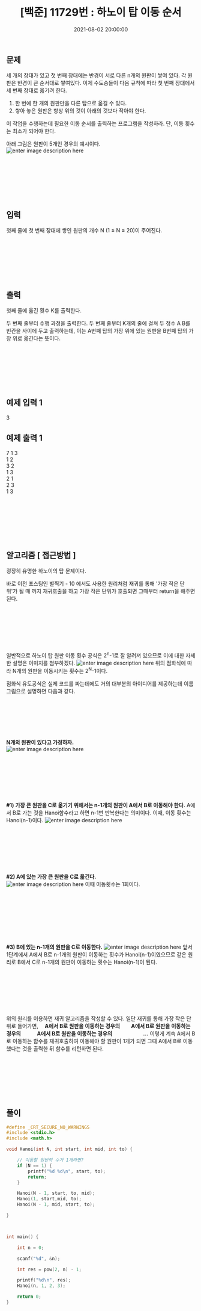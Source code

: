 ﻿---
title: "[백준] 11729번 : 하노이 탑 이동 순서 "
date: 2021-08-02 20:00:00
categories:
- Algorithm
tags:
- 백준
- 알고리즘
- 단계별 풀어보기
---

## 문제

세 개의 장대가 있고 첫 번째 장대에는 반경이 서로 다른 n개의 원판이 쌓여 있다. 각 원판은 반경이 큰 순서대로 쌓여있다. 이제 수도승들이 다음 규칙에 따라 첫 번째 장대에서 세 번째 장대로 옮기려 한다.

1.  한 번에 한 개의 원판만을 다른 탑으로 옮길 수 있다.
2.  쌓아 놓은 원판은 항상 위의 것이 아래의 것보다 작아야 한다.

이 작업을 수행하는데 필요한 이동 순서를 출력하는 프로그램을 작성하라. 단, 이동 횟수는 최소가 되어야 한다.

아래 그림은 원판이 5개인 경우의 예시이다.
<br>
![enter image description here](https://github.com/idkim97/idkim97.github.io/blob/master/img/11729.png?raw=true)


<br><br><br><br><br><br>

  

## 입력

첫째 줄에 첫 번째 장대에 쌓인 원판의 개수 N (1 ≤ N ≤ 20)이 주어진다.

<br><br><br><br><br><br>

  

## 출력

첫째 줄에 옮긴 횟수 K를 출력한다.

두 번째 줄부터 수행 과정을 출력한다. 두 번째 줄부터 K개의 줄에 걸쳐 두 정수 A B를 빈칸을 사이에 두고 출력하는데, 이는 A번째 탑의 가장 위에 있는 원판을 B번째 탑의 가장 위로 옮긴다는 뜻이다.

<br><br><br><br><br><br>

  

## 예제 입력 1

3

## 예제 출력 1

7
1 3  
1 2  
3 2  
1 3  
2 1  
2 3  
1 3  

<br><br><br><br><br><br>

## 알고리즘 [ 접근방법 ]

굉장히 유명한 하노이의 탑 문제이다.

바로 이전 포스팅인 별찍기 - 10 에서도 사용한 원리처럼 재귀를 통해 '가장 작은 단위'가 될 때 까지 재귀호출을 하고 가장 작은 단위가 호출되면 그때부터 return을 해주면 된다.

<br><br><br><br><br><br>

일반적으로 하노이 탑 원판 이동 횟수 공식은 2<sup>n</sup>-1로 잘 알려져 있으므로 이에 대한 자세한 설명은 이미지를 첨부하겠다.
![enter image description here](https://github.com/idkim97/idkim97.github.io/blob/master/img/하노이.jpg?raw=true)
위의 점화식에 따라 N개의 원판을 이동시키는 횟수는 2<sup>N</sup>-1이다.

점화식 유도공식은 실제 코드를 짜는데에도 거의 대부분의 아이디어를 제공하는데 이름 그림으로 설명하면 다음과 같다.
<br><br><br><br><br><br><br>

**N개의 원판이 있다고 가정하자.** <br>
![enter image description here](https://github.com/idkim97/idkim97.github.io/blob/master/img/%ED%95%98%EB%85%B8%EC%9D%B41.png?raw=true)

<br><br><br><br><br><br>

**#1) 가장 큰 원판을 C로 옮기기 위해서는 n-1개의 원판이 A에서 B로 이동해야 한다.**
A에서 B로 가는 것을 Hanoi함수라고 하면 n-1번 반복한다는 의미이다.
이때, 이동 횟수는 Hanoi(n-1)이다.
![enter image description here](https://github.com/idkim97/idkim97.github.io/blob/master/img/%ED%95%98%EB%85%B8%EC%9D%B42.png?raw=true)

<br><br><br><br><br><br>

**#2) A에 있는 가장 큰 원판을 C로 옮긴다.** <br>
![enter image description here](https://github.com/idkim97/idkim97.github.io/blob/master/img/%ED%95%98%EB%85%B8%EC%9D%B43.png?raw=true)
이때 이동횟수는 1회이다.

<br><br><br><br><br><br><br>

**#3) B에 있는 n-1개의 원판을 C로 이동한다.**
![enter image description here](https://github.com/idkim97/idkim97.github.io/blob/master/img/%ED%95%98%EB%85%B8%EC%9D%B44.png?raw=true)
앞서 1단계에서 A에서 B로 n-1개의 원판이 이동하는 횟수가 Hanoi(n-1)이였으므로 같은 원리로 B에서 C로 n-1개의 원판이 이동하는 횟수는 Hanoi(n-1)이 된다. 

<br><br><br><br><br><br>

위의 원리를 이용하면 재귀 알고리즘을 작성할 수 있다. 
일단 재귀를 통해 가장 작은 단위로 들어가면,
**&nbsp;&nbsp;&nbsp;&nbsp;A에서 B로 원판을 이동하는 경우의
&nbsp;&nbsp;&nbsp;&nbsp;&nbsp;&nbsp;&nbsp;&nbsp;A에서 B로 원판을 이동하는 경우의
&nbsp;&nbsp;&nbsp;&nbsp;&nbsp;&nbsp;&nbsp;&nbsp;&nbsp;&nbsp;&nbsp;&nbsp;A에서 B로 원판을 이동하는 경우의**
&nbsp;&nbsp;&nbsp;&nbsp;&nbsp;&nbsp;&nbsp;&nbsp;&nbsp;&nbsp;&nbsp;&nbsp;&nbsp;&nbsp;&nbsp;&nbsp;&nbsp;&nbsp;&nbsp;&nbsp;**...**
이렇게 계속 A에서 B로 이동하는 함수를 재귀호출하여 이동해야 할 원판이 1개가 되면 그때 A에서 B로 이동했다는 것을 출력한 뒤 함수를 리턴하면 된다.

<br><br><br><br><br><br>

## 풀이
```c
#define _CRT_SECURE_NO_WARNINGS
#include <stdio.h>
#include <math.h>

void Hanoi(int N, int start, int mid, int to) {

	// 이동할 원반의 수가 1개라면?
	if (N == 1) {
		printf("%d %d\n", start, to);
		return;
	}

	Hanoi(N - 1, start, to, mid);
	Hanoi(1, start,mid, to);
	Hanoi(N - 1, mid, start, to);

}



int main() {

	int n = 0;

	scanf("%d", &n);

	int res = pow(2, n) - 1;

	printf("%d\n", res);
	Hanoi(n, 1, 2, 3);

	return 0;
}
```

